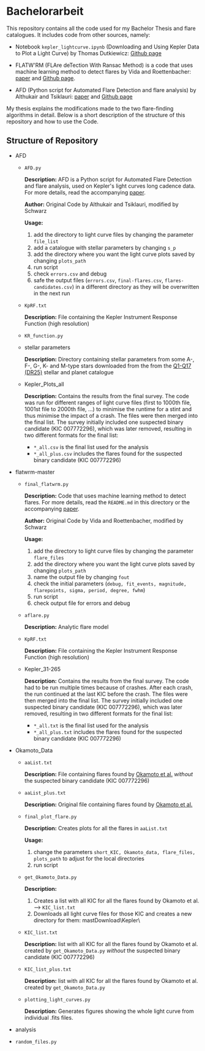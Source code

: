 # Bachelorarbeit

This repository contains all the code used for my Bachelor Thesis and flare catalogues. It includes code from other sources, namely:

- Notebook `kepler_lightcurve.ipynb` (Downloading and Using Kepler Data to Plot a Light Curve) by Thomas Dutkiewicz: [Github page](https://github.com/spacetelescope/notebooks/blob/master/notebooks/MAST/Kepler/Kepler_Lightcurve/kepler_lightcurve.ipynb)
  
- FLATW'RM (FLAre deTection With Ransac Method) is a code that uses machine learning method to detect flares by Vida and Roettenbacher: [paper](https://ui.adsabs.harvard.edu/abs/2018A%26A...616A.163V/abstract) and [Github page](https://github.com/vidakris/flatwrm/blob/master/README.md).

- AFD (Python script for Automated Flare Detection and flare analysis) by Althukair and Tsiklauri: [paper](https://arxiv.org/abs/2212.10224) and [Github page](https://github.com/akthukair/AFD)


My thesis explains the modifications made to the two flare-finding algorithms in detail. Below is a short description of the structure of this repository and how to use the Code.

## Structure of Repository

- AFD
  - `AFD.py`

    **Description:** AFD is a Python script for Automated Flare Detection and flare analysis, used on Kepler's light curves long cadence data. For more details, read the accompanying [paper](https://arxiv.org/abs/2212.10224).

    **Author:** Original Code by Althukair and Tsiklauri, modified by Schwarz

    **Usage:**
    1. add the directory to light curve files by changing the parameter `file_list`
    2. add a catalogue with stellar parameters by changing `s_p`
    3. add the directory where you want the light curve plots saved by changing `plots_path`
    4. run script
    5. check `errors.csv` and debug
    6. safe the output files (`errors.csv`, `final-flares.csv`, `flares-candidates.csv`) in a different directory as they will be overwritten in the next run

  - `KpRF.txt`

    **Description:** File containing the Kepler Instrument Response Function (high resolution)
    
  - `KR_function.py`
 
  - stellar parameters

    **Description:** Directory containing stellar parameters from some A-, F-, G-, K- and M-type stars downloaded from the from the [Q1-Q17 (DR25)](https://exoplanetarchive.ipac.caltech.edu/docs/Q1Q17-DR25-KOIcompanion.html) stellar and planet catalogue

  - Kepler_Plots_all
 
    **Description:** Contains the results from the final survey. The code was run for different ranges of light curve files (first to 1000th file, 1001st file to 2000th file, ...) to minimise the runtime for a stint and thus minimise the impact of a crash. The files were then merged into the final list. The survey initially included one suspected binary candidate (KIC 007772296), which was later removed, resulting in two different formats for the final list:
    
    - `*_all.csv` is the final list used for the analysis
    - `*_all_plus.csv` includes the flares found for the suspected binary candidate (KIC 007772296)

- flatwrm-master
  - `final_flatwrm.py`

    **Description:** Code that uses machine learning method to detect flares. For more details, read the `README.md` in this directory or the accompanying [paper](https://ui.adsabs.harvard.edu/abs/2018A%26A...616A.163V/abstract).

    **Author:** Original Code by Vida and Roettenbacher, modified by Schwarz

    **Usage:**
    1. add the directory to light curve files by changing the parameter `flare_files`
    2. add the directory where you want the light curve plots saved by changing `plots_path`
    3. name the output file by changing `fout`
    4. check the initial parameters (`debug, fit_events, magnitude, flarepoints, sigma, period, degree, fwhm`)
    5. run script
    6. check output file for errors and debug

 
  - `aflare.py`
 
    **Description:** Analytic flare model
 
  - `KpRF.txt`
 
    **Description:** File containing the Kepler Instrument Response Function (high resolution)
 
  - Kepler_31-265
 
    **Description:** Contains the results from the final survey. The code had to be run multiple times because of crashes. After each crash, the run continued at the last KIC before the crash. The files were then merged into the final list. The survey initially included one suspected binary candidate (KIC 007772296), which was later removed, resulting in two different formats for the final list:

    - `*_all.txt` is the final list used for the analysis
    - `*_all_plus.txt` includes the flares found for the suspected binary candidate (KIC 007772296)
    
- Okamoto_Data

  - `aaList.txt`

    **Description:** File containing flares found by [Okamoto et al.](https://iopscience.iop.org/article/10.3847/1538-4357/abc8f5) *without* the suspected binary candidate (KIC 007772296)

  - `aaList_plus.txt`
 
    **Description:** Original file containing flares found by [Okamoto et al.](https://iopscience.iop.org/article/10.3847/1538-4357/abc8f5)
    
  - `final_plot_flare.py`

    **Description:** Creates plots for all the flares in `aaList.txt`

    **Usage:**
    1. change the parameters `short_KIC, Okamoto_data, flare_files, plots_path` to adjust for the local directories
    2. run script

  - `get_Okamoto_Data.py`
 
    **Description:**
    1. Creates a list with all KIC for all the flares found by Okamoto et al. --> `KIC_list.txt `
    2. Downloads all light curve files for those KIC and creates a new directory for them: mastDownload\Kepler\
  
  - `KIC_list.txt`
 
    **Description:** list with all KIC for all the flares found by Okamoto et al. created by `get_Okamoto_Data.py` *without* the suspected binary candidate (KIC 007772296)
  - `KIC_list_plus.txt`
 
    **Description:** list with all KIC for all the flares found by Okamoto et al. created by `get_Okamoto_Data.py`

   - `plotting_light_curves.py`
 
     **Description:** Generates figures showing the whole light curve from individual .fits files.
 
- analysis
- `random_files.py`
